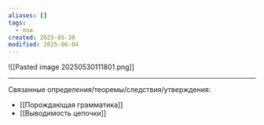 ```yaml
---
aliases: []
tags:
  - лои
created: 2025-05-30
modified: 2025-06-04
---
```

![[Pasted image 20250530111801.png]]

---
Связанные определения/теоремы/следствия/утверждения:
- [[Порождающая грамматика]]
- [[Выводимость цепочки]]